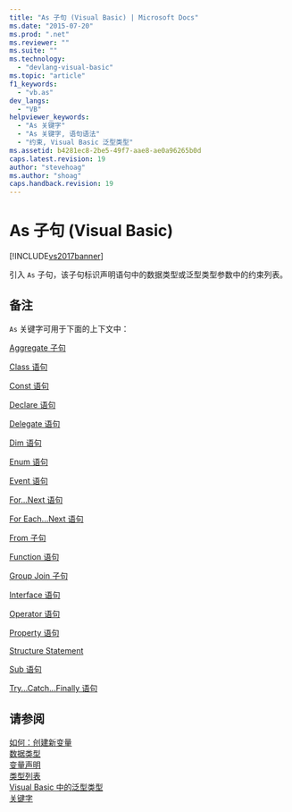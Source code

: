 ```yaml
---
title: "As 子句 (Visual Basic) | Microsoft Docs"
ms.date: "2015-07-20"
ms.prod: ".net"
ms.reviewer: ""
ms.suite: ""
ms.technology: 
  - "devlang-visual-basic"
ms.topic: "article"
f1_keywords: 
  - "vb.as"
dev_langs: 
  - "VB"
helpviewer_keywords: 
  - "As 关键字"
  - "As 关键字, 语句语法"
  - "约束, Visual Basic 泛型类型"
ms.assetid: b4281ec8-2be5-49f7-aae8-ae0a96265b0d
caps.latest.revision: 19
author: "stevehoag"
ms.author: "shoag"
caps.handback.revision: 19
---
```

# As 子句 (Visual Basic)
[!INCLUDE[vs2017banner](../../../visual-basic/includes/vs2017banner.md)]

引入 `As` 子句，该子句标识声明语句中的数据类型或泛型类型参数中的约束列表。  
  
## 备注  
 `As` 关键字可用于下面的上下文中：  
  
 [Aggregate 子句](../../../visual-basic/language-reference/queries/aggregate-clause.md)  
  
 [Class 语句](../../../visual-basic/language-reference/statements/class-statement.md)  
  
 [Const 语句](../../../visual-basic/language-reference/statements/const-statement.md)  
  
 [Declare 语句](../../../visual-basic/language-reference/statements/declare-statement.md)  
  
 [Delegate 语句](../../../visual-basic/language-reference/statements/delegate-statement.md)  
  
 [Dim 语句](../../../visual-basic/language-reference/statements/dim-statement.md)  
  
 [Enum 语句](../../../visual-basic/language-reference/statements/enum-statement.md)  
  
 [Event 语句](../../../visual-basic/language-reference/statements/event-statement.md)  
  
 [For...Next 语句](../../../visual-basic/language-reference/statements/for-next-statement.md)  
  
 [For Each...Next 语句](../../../visual-basic/language-reference/statements/for-each-next-statement.md)  
  
 [From 子句](../../../visual-basic/language-reference/queries/from-clause.md)  
  
 [Function 语句](../../../visual-basic/language-reference/statements/function-statement.md)  
  
 [Group Join 子句](../../../visual-basic/language-reference/queries/group-join-clause.md)  
  
 [Interface 语句](../../../visual-basic/language-reference/statements/interface-statement.md)  
  
 [Operator 语句](../../../visual-basic/language-reference/statements/operator-statement.md)  
  
 [Property 语句](../../../visual-basic/language-reference/statements/property-statement.md)  
  
 [Structure Statement](../../../visual-basic/language-reference/statements/structure-statement.md)  
  
 [Sub 语句](../../../visual-basic/language-reference/statements/sub-statement.md)  
  
 [Try...Catch...Finally 语句](../../../visual-basic/language-reference/statements/try-catch-finally-statement.md)  
  
## 请参阅  
 [如何：创建新变量](../../../visual-basic/programming-guide/language-features/variables/how-to-create-a-new-variable.md)   
 [数据类型](../../../visual-basic/programming-guide/language-features/data-types/index.md)   
 [变量声明](../../../visual-basic/programming-guide/language-features/variables/variable-declaration.md)   
 [类型列表](../../../visual-basic/language-reference/statements/type-list.md)   
 [Visual Basic 中的泛型类型](../../../visual-basic/programming-guide/language-features/data-types/generic-types.md)   
 [关键字](../../../visual-basic/language-reference/keywords/index.md)